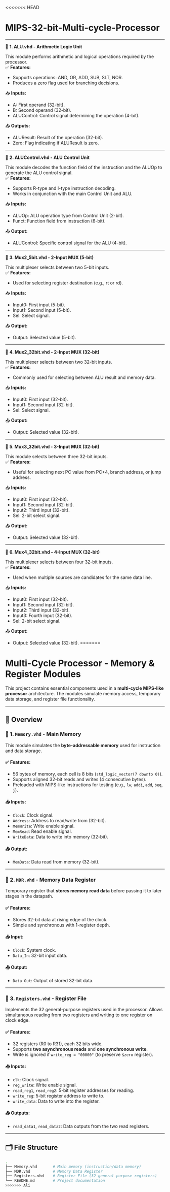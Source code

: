 <<<<<<< HEAD
# MIPS-32-bit-Multi-cycle-Processor

---

🔸 **1. ALU.vhd - Arithmetic Logic Unit**

This module performs arithmetic and logical operations required by the processor.  
✅ **Features:**

- Supports operations: AND, OR, ADD, SUB, SLT, NOR.
- Produces a zero flag used for branching decisions.

📥 **Inputs:**

- A: First operand (32-bit).
- B: Second operand (32-bit).
- ALUControl: Control signal determining the operation (4-bit).

📤 **Outputs:**

- ALUResult: Result of the operation (32-bit).
- Zero: Flag indicating if ALUResult is zero.

---

🔸 **2. ALUControl.vhd - ALU Control Unit**

This module decodes the function field of the instruction and the ALUOp to generate the ALU control signal.  
✅ **Features:**

- Supports R-type and I-type instruction decoding.
- Works in conjunction with the main Control Unit and ALU.

📥 **Inputs:**

- ALUOp: ALU operation type from Control Unit (2-bit).
- Funct: Function field from instruction (6-bit).

📤 **Output:**

- ALUControl: Specific control signal for the ALU (4-bit).

---

🔸 **3. Mux2_5bit.vhd - 2-Input MUX (5-bit)**

This multiplexer selects between two 5-bit inputs.  
✅ **Features:**

- Used for selecting register destination (e.g., rt or rd).

📥 **Inputs:**

- Input0: First input (5-bit).
- Input1: Second input (5-bit).
- Sel: Select signal.

📤 **Output:**

- Output: Selected value (5-bit).

---

🔸 **4. Mux2_32bit.vhd - 2-Input MUX (32-bit)**

This multiplexer selects between two 32-bit inputs.  
✅ **Features:**

- Commonly used for selecting between ALU result and memory data.

📥 **Inputs:**

- Input0: First input (32-bit).
- Input1: Second input (32-bit).
- Sel: Select signal.

📤 **Output:**

- Output: Selected value (32-bit).

---

🔸 **5. Mux3_32bit.vhd - 3-Input MUX (32-bit)**

This module selects between three 32-bit inputs.  
✅ **Features:**

- Useful for selecting next PC value from PC+4, branch address, or jump address.

📥 **Inputs:**

- Input0: First input (32-bit).
- Input1: Second input (32-bit).
- Input2: Third input (32-bit).
- Sel: 2-bit select signal.

📤 **Output:**

- Output: Selected value (32-bit).

---

🔸 **6. Mux4_32bit.vhd - 4-Input MUX (32-bit)**

This multiplexer selects between four 32-bit inputs.  
✅ **Features:**

- Used when multiple sources are candidates for the same data line.

📥 **Inputs:**

- Input0: First input (32-bit).
- Input1: Second input (32-bit).
- Input2: Third input (32-bit).
- Input3: Fourth input (32-bit).
- Sel: 2-bit select signal.

📤 **Output:**

- Output: Selected value (32-bit).
=======
# Multi-Cycle Processor - Memory & Register Modules

This project contains essential components used in a **multi-cycle MIPS-like processor** architecture. The modules simulate memory access, temporary data storage, and register file functionality.

---

## 🧠 Overview

### 🔸 1. `Memory.vhd` - Main Memory

This module simulates the **byte-addressable memory** used for instruction and data storage.

#### ✅ Features:

- 56 bytes of memory, each cell is 8 bits (`std_logic_vector(7 downto 0)`).
- Supports aligned 32-bit reads and writes (4 consecutive bytes).
- Preloaded with MIPS-like instructions for testing (e.g., `lw`, `addi`, `add`, `beq`, `j`).

#### 📥 Inputs:

- `Clock`: Clock signal.
- `Address`: Address to read/write from (32-bit).
- `MemWrite`: Write enable signal.
- `MemRead`: Read enable signal.
- `WriteData`: Data to write into memory (32-bit).

#### 📤 Output:

- `MemData`: Data read from memory (32-bit).

---

### 🔸 2. `MDR.vhd` - Memory Data Register

Temporary register that **stores memory read data** before passing it to later stages in the datapath.

#### ✅ Features:

- Stores 32-bit data at rising edge of the clock.
- Simple and synchronous with 1-register depth.

#### 📥 Input:

- `Clock`: System clock.
- `Data_In`: 32-bit input data.

#### 📤 Output:

- `Data_Out`: Output of stored 32-bit data.

---

### 🔸 3. `Registers.vhd` - Register File

Implements the 32 general-purpose registers used in the processor. Allows simultaneous reading from two registers and writing to one register on clock edge.

#### ✅ Features:

- 32 registers (R0 to R31), each 32 bits wide.
- Supports **two asynchronous reads** and **one synchronous write**.
- Write is ignored if `write_reg = "00000"` (to preserve `$zero` register).

#### 📥 Inputs:

- `clk`: Clock signal.
- `reg_write`: Write enable signal.
- `read_reg1`, `read_reg2`: 5-bit register addresses for reading.
- `write_reg`: 5-bit register address to write to.
- `write_data`: Data to write into the register.

#### 📤 Outputs:

- `read_data1`, `read_data2`: Data outputs from the two read registers.

---

## 🗂 File Structure

```bash
.
├── Memory.vhd       # Main memory (instruction/data memory)
├── MDR.vhd          # Memory Data Register
├── Registers.vhd    # Register File (32 general-purpose registers)
└── README.md        # Project documentation
>>>>>>> Ali
